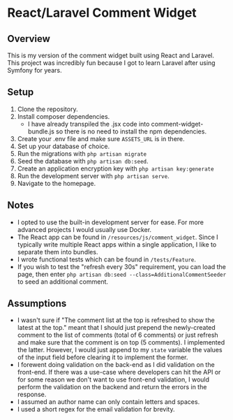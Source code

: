 # React/Laravel Comment Widget

## Overview
This is my version of the comment widget built using React and Laravel. This project was incredibly fun because I got to learn Laravel after using Symfony for years.

## Setup
1. Clone the repository.
2. Install composer dependencies.
   * I have already transpiled the .jsx code into comment-widget-bundle.js so there is no need to install the npm dependencies.
3. Create your .env file and make sure `ASSETS_URL` is in there.
4. Set up your database of choice.
5. Run the migrations with `php artisan migrate`
6. Seed the database with `php artisan db:seed`.
7. Create an application encryption key with `php artisan key:generate`
8. Run the development server with `php artisan serve`.
9. Navigate to the homepage.

## Notes
* I opted to use the built-in development server for ease. For more advanced projects I would usually use Docker.
* The React app can be found in `/resources/js/comment_widget`. Since I typically write multiple React apps within a single application, I like to separate them into bundles. 
* I wrote functional tests which can be found in `/tests/Feature`.
* If you wish to test the "refresh every 30s" requirement, you can load the page, then enter `php artisan db:seed --class=AdditionalCommentSeeder` to seed an additional comment.

## Assumptions
* I wasn't sure if "The comment list at the top is refreshed to show the latest at the top." meant that I should just prepend the newly-created comment to the list of comments (total of 6 comments) or just refresh and make sure that the comment is on top (5 comments). I implemented the latter. However, I would just append to my `state` variable the values of the input field before clearing it to implement the former.
* I forewent doing validation on the back-end as I did validation on the front-end. If there was a use-case where developers can hit the API or for some reason we don't want to use front-end validation, I would perform the validation on the backend and return the errors in the response.
* I assumed an author name can only contain letters and spaces.
* I used a short regex for the email validation for brevity.





